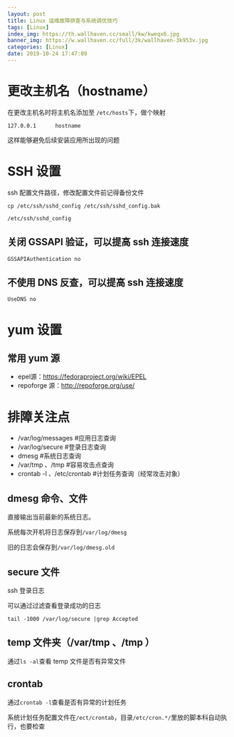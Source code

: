 ```yaml
---
layout: post
title: Linux 运维故障排查与系统调优技巧 
tags: [Linux]
index_img: https://th.wallhaven.cc/small/kw/kweqx6.jpg
banner_img: https://w.wallhaven.cc/full/3k/wallhaven-3k953v.jpg
categories: [Linux]
date: 2019-10-24 17:47:09
---
```

# 更改主机名（hostname）

在更改主机名时将主机名添加至 `/etc/hosts`下，做个映射

`127.0.0.1		hostname` 

这样能够避免后续安装应用所出现的问题

<!-- more -->

# SSH 设置

ssh 配置文件路径，修改配置文件前记得备份文件

`cp /etc/ssh/sshd_config /etc/ssh/sshd_config.bak`

`/etc/ssh/sshd_config`



## 关闭 GSSAPI 验证，可以提高 ssh 连接速度

 `GSSAPIAuthentication no`

## 不使用 DNS 反查，可以提高 ssh 连接速度

 `UseDNS no`



# yum 设置

## 常用 yum 源

* epel源：https://fedoraproject.org/wiki/EPEL 
* repoforge 源：http://repoforge.org/use/ 


# 排障关注点

* /var/log/messages	\#应用日志查询
* /var/log/secure         \#登录日志查询
* dmesg                        \#系统日志查询
* /var/tmp 、/tmp       #容易攻击点查询
* crontab -l 、/etc/crontab    \#计划任务查询（经常攻击对象）

## dmesg 命令、文件

直接输出当前最新的系统日志。

系统每次开机将日志保存到`/var/log/dmesg`

旧的日志会保存到`/var/log/dmesg.old`

## secure 文件

ssh 登录日志

可以通过过滤查看登录成功的日志

`tail -1000 /var/log/secure |grep Accepted`

## temp 文件夹（/var/tmp 、/tmp ）

通过`ls -al`查看 temp 文件是否有异常文件

## crontab

通过`crontab -l`查看是否有异常的计划任务

系统计划任务配置文件在`/ect/crontab`，目录`/etc/cron.*/`里放的脚本科自动执行，也要检查